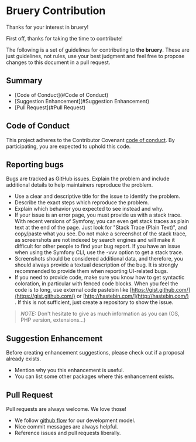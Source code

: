 # Bruery Contribution

Thanks for your interest in bruery!

First off, thanks for taking the time to contribute!

The following is a set of guidelines for contributing to **the bruery**. These are just guidelines, not rules, use your best judgment and feel free to propose changes to this document in a pull request.

## Summary

* [Code of Conduct](#Code of Conduct)
* [Suggestion Enhancement](#Suggestion Enhancement)
* [Pull Request](#Pull Request)

## Code of Conduct

This project adheres to the Contributor Covenant [code of conduct](CODE_OF_CONDUCT.md). By participating, you are expected to uphold this code.


## Reporting bugs

Bugs are tracked as GitHub issues. Explain the problem and include additional details to help maintainers reproduce the problem.

 - Use a clear and descriptive title for the issue to identify the problem.
 - Describe the exact steps which reproduce the problem.
 - Explain which behavior you expected to see instead and why.
 - If your issue is an error page, you must provide us with a stack trace. With recent versions of Symfony, you can even get stack traces as plain text at the end of the page. Just look for "Stack Trace (Plain Text)", and copy/paste what you see. Do not make a screenshot of the stack trace, as screenshots are not indexed by search engines and will make it difficult for other people to find your bug report. If you have an issue when using the Symfony CLI, use the -vvv option to get a stack trace.
 - Screenshots should be considered additional data, and therefore, you should always provide a textual description of the bug. It is strongly recommended to provide them when reporting UI-related bugs.
 - If you need to provide code, make sure you know how to get syntactic coloration, in particular with fenced code blocks. When you feel the code is to long, use external code pastebin like [https://gist.github.com/](https://gist.github.com/) or [http://hastebin.com/](http://hastebin.com/) . If this is not sufficient, just create a repository to show the issue.
 
 > _NOTE:_ Don't hesitate to give as much information as you can (OS, PHP version, extensions...)
 
## Suggestion Enhancement
 
 Before creating enhancement suggestions, please check out if a proposal already exists.
 
  - Mention why you this enhancement is useful.
  - You can list some other packages where this enhancement exists.
  
## Pull Request

Pull requests are always welcome. We love those!

  - We follow [github flow](https://guides.github.com/introduction/flow/) for our development model.
  - Nice commit messages are always helpful.
  - Reference issues and pull requests liberally.